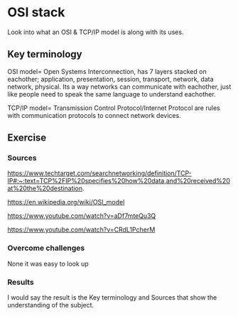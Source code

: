 # OSI stack
Look into what an OSI & TCP/IP model is along with its uses.

## Key terminology
OSI model= Open Systems Interconnection, has 7 layers stacked on eachother; application, presentation, session, transport, network, data network, physical. Its a way networks can communicate with eachother, just like people need to speak the same language to understand eachother.

TCP/IP model= Transmission Control Protocol/Internet Protocol are rules with communication protocols to connect network devices.

## Exercise
### Sources
https://www.techtarget.com/searchnetworking/definition/TCP-IP#:~:text=TCP%2FIP%20specifies%20how%20data,and%20received%20at%20the%20destination.

https://en.wikipedia.org/wiki/OSI_model

https://www.youtube.com/watch?v=aDf7mteQu3Q

https://www.youtube.com/watch?v=CRdL1PcherM

### Overcome challenges
None it was easy to look up

### Results
I would say the result is the Key terminology and Sources that show the understanding of the subject.